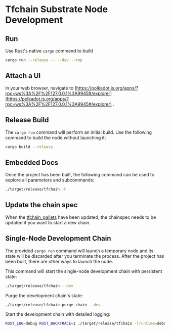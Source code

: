 # Tfchain Substrate Node Development

## Run

Use Rust's native `cargo` command to build

```sh
cargo run --release -- --dev --tmp
```

## Attach a UI

In your web browser, navigate to [https://polkadot.js.org/apps/?rpc=ws%3A%2F%2F127.0.0.1%3A9945#/explorer](https://polkadot.js.org/apps/?rpc=ws%3A%2F%2F127.0.0.1%3A9945#/explorer) .

## Release Build

The `cargo run` command will perform an initial build. Use the following command to build the node
without launching it:

```sh
cargo build --release
```

## Embedded Docs

Once the project has been built, the following command can be used to explore all parameters and
subcommands:

```sh
./target/release/tfchain -h
```

## Update the chain spec

When the [tfchain_pallets](https://github.com/threefoldtech/tfchain_pallets) have been updated, the chainspec needs to be updated if you want to start a new chain.

## Single-Node Development Chain

The provided `cargo run` command will launch a temporary node and its state will be discarded after
you terminate the process. After the project has been built, there are other ways to launch the
node.

This command will start the single-node development chain with persistent state:

```bash
./target/release/tfchain --dev
```

Purge the development chain's state:

```bash
./target/release/tfchain purge-chain --dev
```

Start the development chain with detailed logging:

```bash
RUST_LOG=debug RUST_BACKTRACE=1 ./target/release/tfchain -lruntime=debug --dev
```
